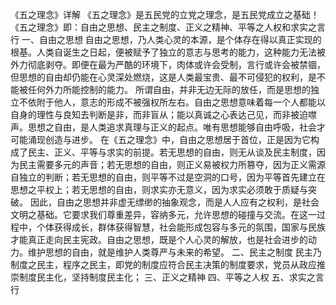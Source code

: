 《五之理念》详解
《五之理念》是五民党的立党之理念，是五民党成立之基础！
《五之理念》即：自由之思想、民主之制度、正义之精神、平等之人权和求实之言行
一、自由之思想
自由之思想，乃人类心灵的本源，是个体存在得以真正实现的根基。人类自诞生之日起，便被赋予了独立的意志与思考的能力，这种能力无法被外力彻底剥夺。即便在最为严酷的环境下，肉体或许会受制，言行或许会被禁锢，但思想的自由却仍能在心灵深处燃烧，这是人类最宝贵、最不可侵犯的权利，是不能被任何外力所能控制的能力。
所谓自由，并非无边无际的放任，而是思想的独立不依附于他人，意志的形成不被强权所左右。自由之思想意味着每一个人都能以自身的理性与良知去判断是非，而非盲从；能以真诚之心表达己见，而非被迫噤声。思想之自由，是人类追求真理与正义的起点。唯有思想能够自由呼吸，社会才可能涌现创造与进步。
在《五之理念》中，自由之思想居于首位，正是因为它构成了民主、正义、平等与求实的前提。若无思想的自由，则无从谈及民主制度，因为民主需要多元的声音；若无思想的自由，则正义易被权力所篡夺，因为正义需源自独立的判断；若无思想的自由，则平等不过是空洞的口号，因为平等首先建立在思想之平权上；若无思想的自由，则求实亦无意义，因为求实必须敢于质疑与突破。
因此，自由之思想并非虚无缥缈的抽象观念，而是人人应有之权利，是社会文明之基础。它要求我们尊重差异，容纳多元，允许思想的碰撞与交流。在这一过程中，个体获得成长，群体获得智慧，社会能形成包容与多元的氛围，国家与民族才能真正走向民主宪政。自由之思想，既是个人心灵的解放，也是社会进步的动力。维护思想的自由，就是维护人类尊严与未来的希望。
二、民主之制度
民主乃制度之民主，程序之民主，即党的制度应符合民主决策的制度要求，党员从政应推崇制度民主化，坚持制度民主化；
三、正义之精神
四、平等之人权
五、求实之言行